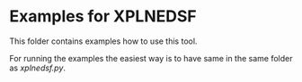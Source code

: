 # Examples for XPLNEDSF

This folder contains examples how to use this tool.

For running the examples the easiest way is to have same in the same folder as *xplnedsf.py*.
